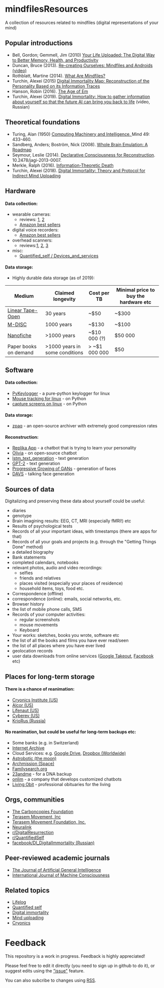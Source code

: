 # mindfilesResources
A collection of resources related to mindfiles (digital representations of your mind)

## Popular introductions ##

* Bell, Gordon; Gemmell, Jim (2010) [Your Life Uploaded: The Digital Way to Better Memory, Health, and Productivity](https://www.amazon.com/Your-Life-Uploaded-Digital-Productivity/dp/0452296560)
* Duncan, Bruce (2013). [Re-creating Ourselves: Mindfiles and Androids (video)](https://www.youtube.com/watch?v=DZB-7-InneY)
* Rothblatt, Martine (2014). [What Are Mindfiles?](https://transhumanity.net/what-are-mindfiles/)
* Turchin, Alexei (2015) [Digital Immortality Map: Reconstruction of the Personality Based on its Information Traces](https://ieet.org/index.php/IEET2/more/turchin20151006)
* Hanson, Robin (2016). [The Age of Em](https://en.wikipedia.org/wiki/The_Age_of_Em) 
* Turchin, Alexei (2019). [Digital Immortality: How to gather information about yourself so that the future AI can bring you back to life](https://www.youtube.com/watch?v=NuOX4DmLUbg) (video, Russian)


## Theoretical foundations ##

* Turing, Alan (1950) [Computing Machinery and Intelligence. ](https://www.csee.umbc.edu/courses/471/papers/turing.pdf) Mind 49: 433-460.
* Sandberg, Anders; Boström, Nick (2008). [Whole Brain Emulation: A Roadmap](http://www.fhi.ox.ac.uk/Reports/2008-3.pdf)
* Seymour, Leslie (2014). [Declarative Consciousness for Reconstruction](https://www.researchgate.net/publication/260943430_Declarative_Consciousness_for_Reconstruction). 10.2478/jagi-2013-0007.
* Merkle, Ralph (2016). [Information-Theoretic Death](http://www.merkle.com/definitions/infodeath.html) 
* Turchin, Alexei (2018). [Digital Immortality: Theory and Protocol for Indirect Mind Uploading](https://philpapers.org/rec/TURDIT)

## Hardware ##

#### Data collection: #### 
* wearable cameras:
  * reviews: [1](https://www.bestproducts.com/tech/gadgets/g3110/best-wearable-video-cameras/), [2](https://wiki.ezvid.com/best-wearable-cameras) 
  * [Amazon best sellers](https://www.amazon.com/gp/bestsellers/electronics/10048714011)
* digital voice recorders:
  * [Amazon best sellers](https://www.amazon.com/Best-Sellers-Electronics-Digital-Voice-Recorders/zgbs/electronics/227758)
* overhead scanners:
  * reviews:[1](https://getdebestpro.com/best-book-scanners/), [2](https://www.topbest10reviews.com/best-book-scanners/), [3](https://techgearoid.com/scanners/best-overhead-scanners/) 
* misc:
  * [Quantified_self / Devices_and_services](https://en.wikipedia.org/wiki/Quantified_self#Devices_and_services)  
#### Data storage: #### 
* Highly durable data storage (as of 2019):

Medium | Claimed longevity | Cost per TB | Minimal price to buy the hardware etc
------------ | ------------ | ------------- | -------------
[Linear Tape-Open](https://en.wikipedia.org/wiki/Linear_Tape-Open) | 30 years | ~$50 | ~$300
[M-DISC](https://en.wikipedia.org/wiki/M-DISC) | 1000 years | ~$130 | ~$100
[Nanofiche](https://nanoarchival.com/) | >1000 years | ~$10 000 (?) | $50 000
Paper books on demand | >1000 years in some conditions | > ~$1 000 000 | $50 

## Software ##

#### Data collection: #### 
* [PyKeylogger](https://github.com/amoffat/pykeylogger/blob/master/README.md) - a pure-python keylogger for linux
* [Mouse tracking for linux](https://stackoverflow.com/a/35138204) - on Python
* [capture screens on linux](https://stackoverflow.com/a/782768) - on Python
#### Data storage: #### 
* [zpaq](http://www.mattmahoney.net/dc/zpaq.html) - an open-source archiver with extremely good compression rates
#### Reconstruction: #### 
* [Replika App](https://replika.ai/) - a chatbot that is trying to learn your personality
* [Olivia](https://olivia-ai.org/) - on open-source chatbot
* [lstm_text_generation](https://github.com/keras-team/keras/blob/master/examples/lstm_text_generation.py) - text generation
* [GPT-2](https://github.com/openai/gpt-2) - text generation
* [Progressive Growing of GANs](https://github.com/tkarras/progressive_growing_of_gans) - generation of faces
* [DAVS](https://github.com/Hangz-nju-cuhk/Talking-Face-Generation-DAVS) - talking face generation

## Sources of data ##

Digitalizing and preserving these data about yourself could be useful:  

* diaries
* genotype
* Brain imagining results: EEG, CT, MRI (especially fMRI!) etc
* Results of psychological tests
* Records of all your important ideas, with timestamps (there are apps for that)
* Records of all your goals and projects (e.g. through the "Getting Things Done" method)
* a detailed biography  
* Bank statements
* completed calendars, notebooks
* relevant photos, audio and video recordings:
  * selfies
  * friends and relatives
  * places visited (especially your places of residence)
  * household items, toys, food etc.  
* Correspondence (offline)
* correspondence (online): emails, social networks, etc.
* Browser history
* the list of mobile phone calls, SMS
* Records of your computer activities:
  * regular screenshots
  * mouse movements
  * Keyboard
* Your works: sketches, books you wrote, software etc
* the list of all the books and films you have ever read/seen
* the list of all places where you have ever lived
* geolocation records
* user data downloads from online services ([Google Takeout](https://takeout.google.com/settings/takeout), [Facebook](https://www.facebook.com/help/1701730696756992) etc) 

## Places for long-term storage ##

#### There is a chance of reanimation: #### 
- [Cryonics Institute (US)](https://www.cryonics.org/)
- [Alcor (US)](https://alcor.org/)
- [Lifenaut (US)](https://www.lifenaut.com/)
- [Cyberev (US)](https://www.cyberev.org/)
- [KrioRus (Russia)](http://kriorus.ru/en)

#### No reanimation, but could be useful for long-term backups etc: #### 

- Some banks (e.g. in Switzerland)
- [Internet Archive](https://en.wikipedia.org/wiki/Internet_Archive)
- Cloud Services: e.g. [Google Drive](https://www.google.com/drive/), [Dropbox (Worldwide)](https://www.dropbox.com/)
- [Astrobotic (the moon)](https://www.astrobotic.com/)
- [Archmission (Space)](https://www.archmission.org/)
- [Familysearch.org](https://www.familysearch.org/photos/) 
- [23andme](https://www.23andme.com) - for a DNA backup
- [onlim](https://onlim.com) - a company that develops customized chatbots
- [Living Obit](https://www.livingobit.com/the-service) - professional obituaries for the living

## Orgs, communities ##

* [The Carboncopies Foundation](https://carboncopies.org/mission/)
* [Terasem Movement, Inc](https://www.terasemcentral.org/)
* [Terasem Movement Foundation, Inc.](https://www.terasemmovementfoundation.com/)
* [Neuralink](https://en.wikipedia.org/wiki/Neuralink)
* [r/DigitalResurrection](https://www.reddit.com/r/DigitalResurrection/)
* [r/QuantifiedSelf](https://www.reddit.com/r/QuantifiedSelf/)
* [facebook/DI_DigitalImmortality (Russian)](https://www.facebook.com/groups/814224298977339/about/)

## Peer-reviewed academic journals ##
* [The Journal of Artificial General Intelligence ](http://www.agi-society.org/journal/)
* [International Journal of Machine Consciousness](https://www.worldscientific.com/worldscinet/ijmc)

## Related topics ##

* [Lifelog](https://en.wikipedia.org/wiki/Lifelog)
* [Quantified self](https://en.wikipedia.org/wiki/Quantified_self)
* [Digital immortality](https://en.wikipedia.org/wiki/Digital_immortality)
* [Mind uploading](https://en.wikipedia.org/wiki/Mind_uploading)
* [Cryonics](https://en.wikipedia.org/wiki/Cryonics)

# Feedback

This repository is a work in progress. Feedback is highly appreciated!

Please feel free to edit it directly (you need to sign up in github to do it), or suggest edits using the ["issue"]( https://github.com/RomanPlusPlus/mindfilesResources/issues) feature.

You can also subcribe to changes using [RSS](https://github.com/RomanPlusPlus/mindfilesResources/commits/master.atom).
